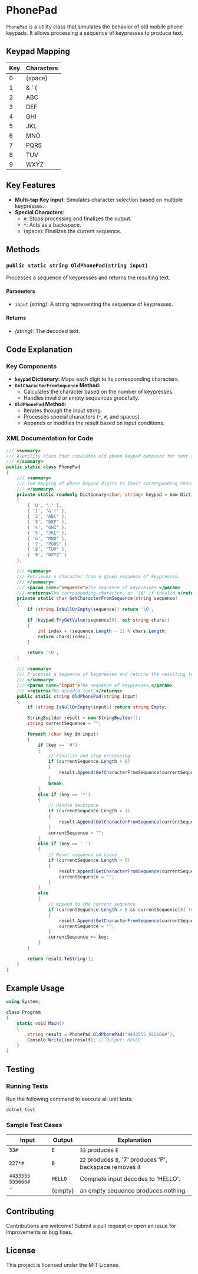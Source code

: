 # PhonePad

`PhonePad` is a utility class that simulates the behavior of old mobile phone keypads. It allows processing a sequence of keypresses to produce text.

## Keypad Mapping

| Key | Characters |
| --- | ---------- |
| 0   | (space)    |
| 1   | & ' (      |
| 2   | ABC        |
| 3   | DEF        |
| 4   | GHI        |
| 5   | JKL        |
| 6   | MNO        |
| 7   | PQRS       |
| 8   | TUV        |
| 9   | WXYZ       |

## Key Features

- **Multi-tap Key Input**: Simulates character selection based on multiple keypresses.
- **Special Characters**:
  - `#`: Stops processing and finalizes the output.
  - `*`: Acts as a backspace.
  - (space): Finalizes the current sequence.

## Methods

### `public static string OldPhonePad(string input)`

Processes a sequence of keypresses and returns the resulting text.

#### Parameters

- `input` *(string)*: A string representing the sequence of keypresses.

#### Returns

- *(string)*: The decoded text.

## Code Explanation

### Key Components
- **`keypad` Dictionary:** Maps each digit to its corresponding characters.
- **`GetCharacterFromSequence` Method:**
  - Calculates the character based on the number of keypresses.
  - Handles invalid or empty sequences gracefully.
- **`OldPhonePad` Method:**
  - Iterates through the input string.
  - Processes special characters (`*`, `#`, and spaces).
  - Appends or modifies the result based on input conditions.

### XML Documentation for Code

```csharp
/// <summary>
/// A utility class that simulates old phone keypad behavior for text input.
/// </summary>
public static class PhonePad
{
    /// <summary>
    /// The mapping of phone keypad digits to their corresponding characters.
    /// </summary>
    private static readonly Dictionary<char, string> keypad = new Dictionary<char, string>
    {
        { '0', " " },
        { '1', "&'(" },
        { '2', "ABC" },
        { '3', "DEF" },
        { '4', "GHI" },
        { '5', "JKL" },
        { '6', "MNO" },
        { '7', "PQRS" },
        { '8', "TUV" },
        { '9', "WXYZ" }
    };

    /// <summary>
    /// Retrieves a character from a given sequence of keypresses.
    /// </summary>
    /// <param name="sequence">The sequence of keypresses.</param>
    /// <returns>The corresponding character, or '\0' if invalid.</returns>
    private static char GetCharacterFromSequence(string sequence)
    {
        if (string.IsNullOrEmpty(sequence)) return '\0';

        if (keypad.TryGetValue(sequence[0], out string chars))
        {
            int index = (sequence.Length - 1) % chars.Length;
            return chars[index];
        }

        return '\0';
    }

    /// <summary>
    /// Processes a sequence of keypresses and returns the resulting text.
    /// </summary>
    /// <param name="input">The sequence of keypresses.</param>
    /// <returns>The decoded text.</returns>
    public static string OldPhonePad(string input)
    {
        if (string.IsNullOrEmpty(input)) return string.Empty;

        StringBuilder result = new StringBuilder();
        string currentSequence = "";

        foreach (char key in input)
        {
            if (key == '#')
            {
                // Finalize and stop processing
                if (currentSequence.Length > 0)
                {
                    result.Append(GetCharacterFromSequence(currentSequence));
                }
                break;
            }
            else if (key == '*')
            {
                // Handle backspace
                if (currentSequence.Length > 1)
                {
                    result.Append(GetCharacterFromSequence(currentSequence.Substring(0, currentSequence.Length - 1)));
                }
                currentSequence = "";
            }
            else if (key == ' ')
            {
                // Reset sequence on space
                if (currentSequence.Length > 0)
                {
                    result.Append(GetCharacterFromSequence(currentSequence));
                    currentSequence = "";
                }
            }
            else
            {
                // Append to the current sequence
                if (currentSequence.Length > 0 && currentSequence[0] != key)
                {
                    result.Append(GetCharacterFromSequence(currentSequence));
                    currentSequence = "";
                }
                currentSequence += key;
            }
        }

        return result.ToString();
    }
}
```

## Example Usage

```csharp
using System;

class Program
{
    static void Main()
    {
        string result = PhonePad.OldPhonePad("4433555 555666#");
        Console.WriteLine(result); // Output: HELLO
    }
}
```

## Testing

### Running Tests

Run the following command to execute all unit tests:

```bash
dotnet test
```

### Sample Test Cases

| Input                | Output  | Explanation                                                  |
|----------------------|---------|--------------------------------------------------------------|
| `33#`                | `E`     | `33` produces `E`                                            |
| `227*#`              | `B`     | `22` produces `B`, '7' produces 'P', backspace removes it    |
| `4433555 555666#`    | `HELLO` | Complete input decodes to 'HELLO'.                                           |
| ``                   | (empty) | an empty sequence produces nothing.                          |

## Contributing

Contributions are welcome! Submit a pull request or open an issue for improvements or bug fixes.

## License

This project is licensed under the MIT License.

